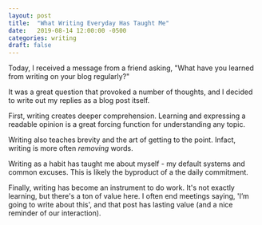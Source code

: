 ```yaml
---
layout: post
title:  "What Writing Everyday Has Taught Me"
date:   2019-08-14 12:00:00 -0500
categories: writing
draft: false
---
```


Today, I received a message from a friend asking, "What have you learned from writing on your blog regularly?"

It was a great question that provoked a number of thoughts, and I decided to write out my replies as a blog post itself.

First, writing creates deeper comprehension. Learning and expressing a readable opinion is a great forcing function for understanding any topic. 

Writing also teaches brevity and the art of getting to the point. Infact, writing is more often _removing_ words.

Writing as a habit has taught me about myself - my default systems and common excuses. This is likely the byproduct of a the daily commitment.

Finally, writing has become an instrument to do work. It's not exactly learning, but there's a ton of value here. I often end meetings saying, 'I’m going to write about this', and that post has lasting value (and a nice reminder of our interaction).